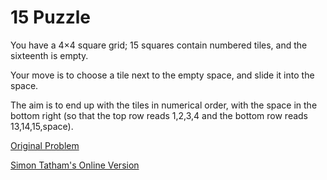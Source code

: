 # 15 Puzzle	

You have a 4×4 square grid; 15 squares contain numbered tiles, and the sixteenth is empty.

Your move is to choose a tile next to the empty space, and slide it into the space.

The aim is to end up with the tiles in numerical order, with the space in the bottom right (so that the top row reads 1,2,3,4 and the bottom row reads 13,14,15,space).

[Original Problem](http://rosettacode.org/wiki/15_Puzzle_Game)

[Simon Tatham's Online Version](http://www.chiark.greenend.org.uk/~sgtatham/puzzles/js/fifteen.html)
